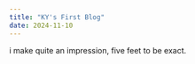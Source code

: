 ```yaml
---
title: "KY's First Blog"
date: 2024-11-10
---
```


i make quite an impression, five feet to be exact.
